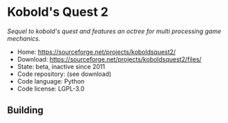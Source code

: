 # Kobold's Quest 2

_Sequel to kobold's quest and features an octree for multi processing game mechanics._

- Home: https://sourceforge.net/projects/koboldsquest2/
- Download: https://sourceforge.net/projects/koboldsquest2/files/
- State: beta, inactive since 2011
- Code repository: (see download)
- Code language: Python
- Code license: LGPL-3.0

## Building

